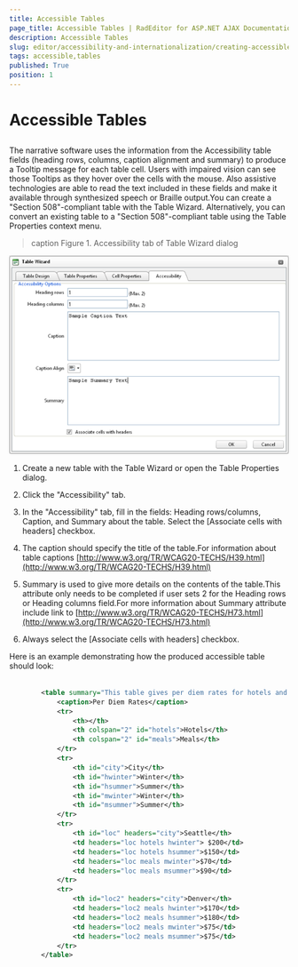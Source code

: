 ```yaml
---
title: Accessible Tables
page_title: Accessible Tables | RadEditor for ASP.NET AJAX Documentation
description: Accessible Tables
slug: editor/accessibility-and-internationalization/creating-accessible-content/accessible-tables
tags: accessible,tables
published: True
position: 1
---
```


# Accessible Tables



## 



The narrative software uses the information from the Accessibility table fields (heading rows, columns, caption alignment and summary) to produce a Tooltip message for each table cell. Users with impaired vision can see those Tooltips as they hover over the cells with the mouse. Also assistive technologies are able to read the text included in these fields and make it available through synthesized speech or Braille output.You can create a "Section 508"-compliant table with the Table Wizard. Alternatively, you can convert an existing table to a "Section 508"-compliant table using the Table Properties context menu.
>caption Figure 1. Accessibility tab of Table Wizard dialog

![Accessible Tab in Table Wizard](images/editor-accessibility_tab_tablewizard_.png)

1. Create a new table with the Table Wizard or open the Table Properties dialog.

1. Click the "Accessibility" tab.

1. In the "Accessibility" tab, fill in the fields: Heading rows/columns, Caption, and Summary about the table. Select the [Associate cells with headers] checkbox.

1. The caption should specify the title of the table.For information about table captions [http://www.w3.org/TR/WCAG20-TECHS/H39.html](http://www.w3.org/TR/WCAG20-TECHS/H39.html)

1. Summary is used to give more details on the contents of the table.This attribute only needs to be completed if user sets 2 for the Heading rows or Heading columns field.For more information about Summary attribute include link to [http://www.w3.org/TR/WCAG20-TECHS/H73.html](http://www.w3.org/TR/WCAG20-TECHS/H73.html)

1. Always select the [Associate cells with headers] checkbox.

Here is an example demonstrating how the produced accessible table should look:

````XML
	     
		<table summary="This table gives per diem rates for hotels and meals in Denver and Seattle for the Winter and Summer">    
	        <caption>Per Diem Rates</caption>
	        <tr>         
	            <th></th>           
	            <th colspan="2" id="hotels">Hotels</th>         
	            <th colspan="2" id="meals">Meals</th>     
	        </tr>     
	        <tr>         
	            <th id="city">City</th>         
	            <th id="hwinter">Winter</th>          
	            <th id="hsummer">Summer</th>           
	            <th id="mwinter">Winter</th>          
	            <th id="msummer">Summer</th>     
	        </tr>     
	        <tr>         
	            <th id="loc" headers="city">Seattle</th>         
	            <td headers="loc hotels hwinter"> $200</td>         
	            <td headers="loc hotels hsummer">$150</td>           
	            <td headers="loc meals mwinter">$70</td>         
	            <td headers="loc meals msummer">$90</td>     
	        </tr>     
	        <tr>         
	            <th id="loc2" headers="city">Denver</th>         
	            <td headers="loc2 meals hwinter">$170</td>         
	            <td headers="loc2 meals hsummer">$180</td>           
	            <td headers="loc2 meals mwinter">$75</td>         
	            <td headers="loc2 meals msummer">$75</td>     
	        </tr> 
	    </table> 
				
````


